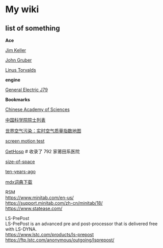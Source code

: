 # My wiki


## list of something

**Ace**

[Jim Keller](https://en.wikipedia.org/wiki/Jim_Keller_(engineer))  

[John Gruber](https://en.wikipedia.org/wiki/John_Gruber)  

[Linus Torvalds](https://en.wikipedia.org/wiki/Linus_Torvalds)  


**engine**

[General Electric J79](https://en.wikipedia.org/wiki/General_Electric_J79)  



**Bookmarks**

[Chinese Academy of Sciences](https://en.wikipedia.org/wiki/Chinese_Academy_of_Sciences)

[中国科学院院士列表](https://zh.wikipedia.org/zh-cn/中国科学院院士列表)

[世界空气污染：实时空气质量指数地图](https://aqicn.org/map/world/cn/)

[screen motion test](https://www.testufo.com/)

[GetHosp](http://fuchenxuan.cn/GetHosp/) # 收录了 792 家莆田系医院

[size-of-space](https://neal.fun/size-of-space/)

[ten-years-ago](https://neal.fun/ten-years-ago/)

[mdx词典下载](https://downloads.freemdict.com/100G_Super_Big_Collection/)


RSM  
https://www.minitab.com/en-us/  
https://support.minitab.com/zh-cn/minitab/18/  
https://www.statease.com/  

LS-PrePost  
LS-Pre­Post is an ad­vanced pre and post-proces­sor that is de­liv­ered free with LS-DY­NA.  
https://www.lstc.com/products/ls-prepost  
https://ftp.lstc.com/anonymous/outgoing/lsprepost/



